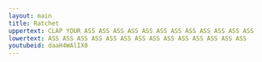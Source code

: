 ```yaml
---
layout: main
title: Ratchet
uppertext: CLAP YOUR ASS ASS ASS ASS ASS ASS ASS ASS ASS ASS ASS ASS
lowertext: ASS ASS ASS ASS ASS ASS ASS ASS ASS ASS ASS ASS ASS ASS 
youtubeid: daaH4WAlIX0
---
```

